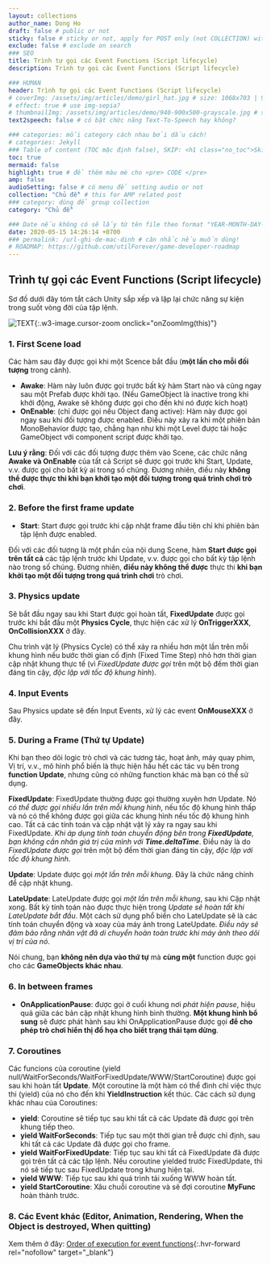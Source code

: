 ```yaml
---
layout: collections
author_name: Dong Ho
draft: false # public or not
sticky: false # sticky or not, apply for POST only (not COLLECTION) with including thumbnailImg
exclude: false # exclude on search
### SEO
title: Trình tự gọi các Event Functions (Script lifecycle)
description: Trình tự gọi các Event Functions (Script lifecycle)

### HUMAN
header: Trình tự gọi các Event Functions (Script lifecycle)
# coverImg: /assets/img/articles/demo/girl_hat.jpg # size: 1068x703 | 900x500 | 600x400
# effect: true # use img-sepia?
# thumbnailImg: /assets/img/articles/demo/940-900x500-grayscale.jpg # size: 900x500 | 600x400
text2speech: false # có bật chức năng Text-To-Speech hay không?

### categories: mỗi category cách nhau bởi dấu cách!
# categories: Jekyll
### Table of content (TOC mặc định false), SKIP: <h1 class="no_toc">Skip toc</h1> hoặc <div class="no_toc_section">
toc: true
mermaid: false
highlight: true # để thêm màu mè cho <pre> CODE </pre>
amp: false
audioSetting: false # có menu để setting audio or not
collection: "Chủ đề" # this for AMP related post
### category: dùng để group collection
category: "Chủ đề"

### Date nếu không có sẽ lấy từ tên file theo format "YEAR-MONTH-DAY-title.md"
date: 2020-05-15 14:26:14 +0700
### permalink: /url-ghi-de-mac-dinh # cân nhắc nếu muốn dùng!
# ROADMAP: https://github.com/utilForever/game-developer-roadmap
---
```


## Trình tự gọi các Event Functions (Script lifecycle)

Sơ đồ dưới đây tóm tắt cách Unity sắp xếp và lặp lại chức năng sự kiện trong suốt vòng đời của tập lệnh.

![TEXT](https://docs.unity3d.com/uploads/Main/monobehaviour_flowchart.svg){:.w3-image.cursor-zoom onclick="onZoomImg(this)"}

### 1. First Scene load

Các hàm sau đây được gọi khi một Scence bắt đầu (**một lần cho mỗi đối tượng** trong cảnh).
- **Awake**: Hàm này luôn được gọi trước bất kỳ hàm Start nào và cũng ngay sau một Prefab được khởi tạo. (Nếu GameObject là inactive trong khi khởi động, Awake sẽ không được gọi cho đến khi nó được kích hoạt)
- **OnEnable**: (chỉ được gọi nếu Object đang active): Hàm này được gọi ngay sau khi đối tượng được enabled. Điều này xảy ra khi một phiên bản MonoBehavior được tạo, chẳng hạn như khi một Level được tải hoặc GameObject với component script được khởi tạo.

**Lưu ý rằng**: Đối với các đối tượng được thêm vào Scene, các chức năng **Awake và OnEnable** của tất cả Script sẽ được gọi trước khi Start, Update, v.v. được gọi cho bất kỳ ai trong số chúng. Đương nhiên, điều này **không thể được thực thi khi bạn khởi tạo một đối tượng trong quá trình chơi trò chơi**.

### 2. Before the first frame update

- **Start**: Start được gọi trước khi cập nhật frame đầu tiên chỉ khi phiên bản tập lệnh được enabled.

Đối với các đối tượng là một phần của nội dung Scene, hàm **Start được gọi trên tất cả** các tập lệnh trước khi Update, v.v. được gọi cho bất kỳ tập lệnh nào trong số chúng. Đương nhiên, **điều này không thể được** thực thi **khi bạn khởi tạo một đối tượng trong quá trình chơi** trò chơi.

### 3. Physics update

Sẽ bắt đầu ngay sau khi Start được gọi hoàn tất, **FixedUpdate** được gọi trước khi bắt đầu một **Physics Cycle**, thực hiện các xử lý **OnTriggerXXX**, **OnCollisionXXX** ở đây.

Chu trình vật lý (Physics Cycle) có thể xảy ra nhiều hơn một lần trên mỗi khung hình nếu bước thời gian cố định (Fixed Time Step) nhỏ hơn thời gian cập nhật khung thực tế (vì *FixedUpdate được gọi* trên một bộ đếm thời gian đáng tin cậy, *độc lập với tốc độ khung hình*).

### 4. Input Events

Sau Physics update sẽ đến Input Events, xử lý các event **OnMouseXXX** ở đây.

### 5. During a Frame (Thứ tự Update)

Khi bạn theo dõi logic trò chơi và các tương tác, hoạt ảnh, máy quay phim, Vị trí, v.v., mô hình phổ biến là thực hiện hầu hết các tác vụ bên trong **function Update**, nhưng cũng có những function khác mà bạn có thể sử dụng.

**FixedUpdate**: FixedUpdate thường được gọi thường xuyên hơn Update. Nó *có thể được gọi nhiều lần trên mỗi khung hình*, nếu tốc độ khung hình thấp và nó có thể không được gọi giữa các khung hình nếu tốc độ khung hình cao. Tất cả các tính toán và cập nhật vật lý xảy ra ngay sau khi FixedUpdate. *Khi áp dụng tính toán chuyển động bên trong **FixedUpdate**, bạn không cần nhân giá trị của mình với **Time.deltaTime***. Điều này là do *FixedUpdate được gọi* trên một bộ đếm thời gian đáng tin cậy, *độc lập với tốc độ khung hình*.

**Update**: Update được gọi *một lần trên mỗi khung*. Đây là chức năng chính để cập nhật khung.

**LateUpdate**: LateUpdate được gọi *một lần trên mỗi khung*, sau khi Cập nhật xong. Bất kỳ tính toán nào được thực hiện trong *Update sẽ hoàn tất khi LateUpdate bắt đầu*. Một cách sử dụng phổ biến cho LateUpdate sẽ là các tính toán chuyển động và xoay của máy ảnh trong LateUpdate. *Điều này sẽ đảm bảo rằng nhân vật đã di chuyển hoàn toàn trước khi máy ảnh theo dõi vị trí của nó*.

Nói chung, bạn **không nên dựa vào thứ tự** mà **cùng một** function được gọi cho các **GameObjects khác nhau**.

### 6. In between frames

- **OnApplicationPause**: được gọi ở cuối khung nơi *phát hiện pause*, hiệu quả giữa các bản cập nhật khung hình bình thường. **Một khung hình bổ sung** sẽ được phát hành sau khi OnApplicationPause được gọi **để cho phép trò chơi hiển thị đồ họa cho biết trạng thái tạm dừng**.

### 7. Coroutines

Các funcions của coroutine (yield null/WaitForSeconds/WaitForFixedUpdate/WWW/StartCoroutine) được gọi sau khi hoàn tất **Update**. Một coroutine là một hàm có thể đình chỉ việc thực thi (yield) của nó cho đến khi **YieldInstruction** kết thúc. Các cách sử dụng khác nhau của Coroutines:
- **yield**: Coroutine sẽ tiếp tục sau khi tất cả các Update đã được gọi trên khung tiếp theo.
- **yield WaitForSeconds**: Tiếp tục sau một thời gian trễ được chỉ định, sau khi tất cả các Update đã được gọi cho frame.
- **yield WaitForFixedUpdate**: Tiếp tục sau khi tất cả FixedUpdate đã được gọi trên tất cả các tập lệnh. Nếu coroutine yielded trước FixedUpdate, thì nó sẽ tiếp tục sau FixedUpdate trong khung hiện tại.
- **yield WWW**: Tiếp tục sau khi quá trình tải xuống WWW hoàn tất.
- **yield StartCoroutine**: Xâu chuỗi coroutine và sẽ đợi coroutine **MyFunc** hoàn thành trước.

### 8. Các Event khác (Editor, Animation, Rendering, When the Object is destroyed, When quitting)

Xem thêm ở đây: [Order of execution for event functions](https://docs.unity3d.com/Manual/ExecutionOrder.html){:.hvr-forward rel="nofollow" target="_blank"}

